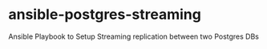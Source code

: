 # ansible-postgres-streaming
Ansible Playbook to Setup Streaming replication between two Postgres DBs
